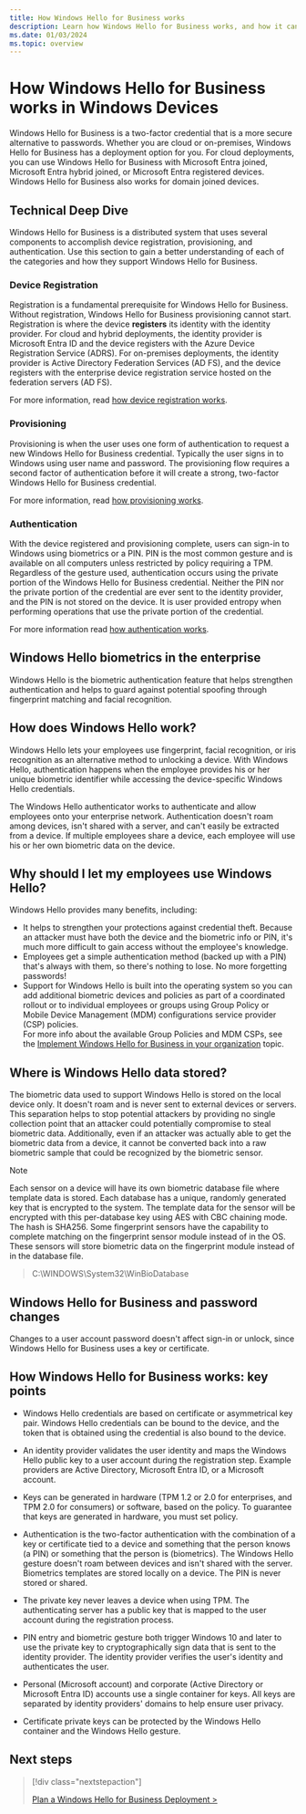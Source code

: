 ```yaml
---
title: How Windows Hello for Business works
description: Learn how Windows Hello for Business works, and how it can help your users authenticate to services.
ms.date: 01/03/2024
ms.topic: overview
---
```


# How Windows Hello for Business works in Windows Devices

Windows Hello for Business is a two-factor credential that is a more secure alternative to passwords. Whether you are cloud or on-premises, Windows Hello for Business has a deployment option for you. For cloud deployments, you can use Windows Hello for Business with Microsoft Entra joined, Microsoft Entra hybrid joined, or Microsoft Entra registered devices. Windows Hello for Business also works for domain joined devices.

## Technical Deep Dive

Windows Hello for Business is a distributed system that uses several components to accomplish device registration, provisioning, and authentication. Use this section to gain a better understanding of each of the categories and how they support Windows Hello for Business.

### Device Registration

Registration is a fundamental prerequisite for Windows Hello for Business.  Without registration, Windows Hello for Business provisioning cannot start. Registration is where the device **registers** its identity with the identity provider. For cloud and hybrid deployments, the identity provider is Microsoft Entra ID and the device registers with the Azure Device Registration Service (ADRS). For on-premises deployments, the identity provider is Active Directory Federation Services (AD FS), and the device registers with the enterprise device registration service hosted on the federation servers (AD FS).

For more information, read [how device registration works](/azure/active-directory/devices/device-registration-how-it-works).

### Provisioning

Provisioning is when the user uses one form of authentication to request a new Windows Hello for Business credential. Typically the user signs in to Windows using user name and password. The provisioning flow requires a second factor of authentication before it will create a strong, two-factor Windows Hello for Business credential.

For more information, read [how provisioning works](how-it-works-provisioning.md).

### Authentication

With the device registered and provisioning complete, users can sign-in to Windows using biometrics or a PIN. PIN is the most common gesture and is available on all computers unless restricted by policy requiring a TPM. Regardless of the gesture used, authentication occurs using the private portion of the Windows Hello for Business credential. Neither the PIN nor the private portion of the credential are ever sent to the identity provider, and the PIN is not stored on the device. It is user provided entropy when performing operations that use the private portion of the credential.

For more information read [how authentication works](how-it-works-authentication.md).

## Windows Hello biometrics in the enterprise

Windows Hello is the biometric authentication feature that helps strengthen authentication and helps to guard against potential spoofing through fingerprint matching and facial recognition.



## How does Windows Hello work?

Windows Hello lets your employees use fingerprint, facial recognition, or iris recognition as an alternative method to unlocking a device. With Windows Hello, authentication happens when the employee provides his or her unique biometric identifier while accessing the device-specific Windows Hello credentials.

The Windows Hello authenticator works to authenticate and allow employees onto your enterprise network. Authentication doesn't roam among devices, isn't shared with a server, and can't easily be extracted from a device. If multiple employees share a device, each employee will use his or her own biometric data on the device.

## Why should I let my employees use Windows Hello?

Windows Hello provides many benefits, including:

- It helps to strengthen your protections against credential theft. Because an attacker must have both the device and the biometric info or PIN, it's much more difficult to gain access without the employee's knowledge.
- Employees get a simple authentication method (backed up with a PIN) that's always with them, so there's nothing to lose. No more forgetting passwords!
- Support for Windows Hello is built into the operating system so you can add additional biometric devices and policies as part of a coordinated rollout or to individual employees or groups using Group Policy or Mobile Device Management (MDM) configurations service provider (CSP) policies.<br>For more info about the available Group Policies and MDM CSPs, see the [Implement Windows Hello for Business in your organization](configure.md) topic.

## Where is Windows Hello data stored?

The biometric data used to support Windows Hello is stored on the local device only. It doesn't roam and is never sent to external devices or servers. This separation helps to stop potential attackers by providing no single collection point that an attacker could potentially compromise to steal biometric data. Additionally, even if an attacker was actually able to get the biometric data from a device, it cannot be converted back into a raw biometric sample that could be recognized by the biometric sensor.

> [!NOTE]
>Each sensor on a device will have its own biometric database file where template data is stored. Each database has a unique, randomly generated key that is encrypted to the system. The template data for the sensor will be encrypted with this per-database key using AES with CBC chaining mode. The hash is SHA256. Some fingerprint sensors have the capability to complete matching on the fingerprint sensor module instead of in the OS. These sensors will store biometric data on the fingerprint module instead of in the database file.

> C:\WINDOWS\System32\WinBioDatabase

## Windows Hello for Business and password changes

Changes to a user account password doesn't affect sign-in or unlock, since Windows Hello for Business uses a key or certificate.

## How Windows Hello for Business works: key points

- Windows Hello credentials are based on certificate or asymmetrical key pair. Windows Hello credentials can be bound to the device, and the token that is obtained using the credential is also bound to the device.

- An identity provider validates the user identity and maps the Windows Hello public key to a user account during the registration step. Example providers are Active Directory, Microsoft Entra ID, or a Microsoft account.

- Keys can be generated in hardware (TPM 1.2 or 2.0 for enterprises, and TPM 2.0 for consumers) or software, based on the policy. To guarantee that keys are generated in hardware, you must set policy.

- Authentication is the two-factor authentication with the combination of a key or certificate tied to a device and something that the person knows (a PIN) or something that the person is (biometrics). The Windows Hello gesture doesn't roam between devices and isn't shared with the server. Biometrics templates are stored locally on a device. The PIN is never stored or shared.

- The private key never leaves a device when using TPM. The authenticating server has a public key that is mapped to the user account during the registration process.

- PIN entry and biometric gesture both trigger Windows 10 and later to use the private key to cryptographically sign data that is sent to the identity provider. The identity provider verifies the user's identity and authenticates the user.

- Personal (Microsoft account) and corporate (Active Directory or Microsoft Entra ID) accounts use a single container for keys. All keys are separated by identity providers' domains to help ensure user privacy.

- Certificate private keys can be protected by the Windows Hello container and the Windows Hello gesture.

## Next steps

> [!div class="nextstepaction"]
>
> [Plan a Windows Hello for Business Deployment >](deploy/index.md)